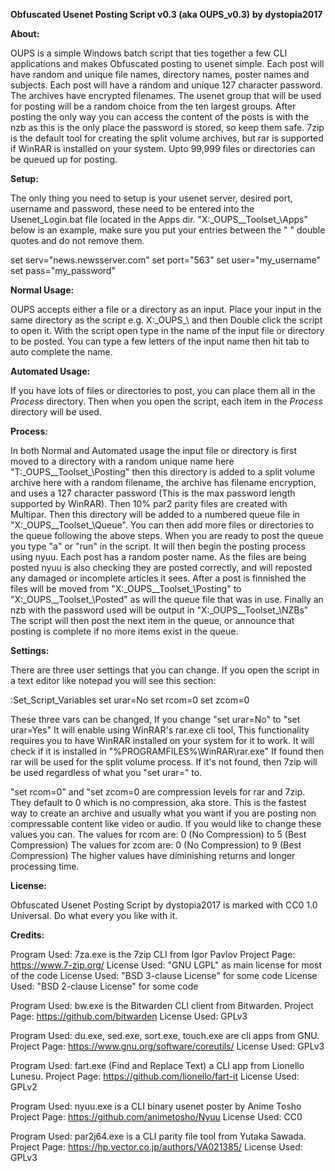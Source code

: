 **Obfuscated Usenet Posting Script v0.3 (aka OUPS_v0.3)**
**by dystopia2017**
 
**About:**

OUPS is a simple Windows batch script that ties together a few CLI applications 
and makes Obfuscated posting to usenet simple. Each post will have random and 
unique file names, directory names, poster names and subjects. Each post will 
have a random and unique 127 character password. The archives have encrypted 
filenames. The usenet group that will be used for posting will be a random 
choice from the ten largest groups. After posting the only way you can access 
the content of the posts is with the nzb as this is the only place the password 
is stored, so keep them safe. 7zip is the default tool for creating the split 
volume archives, but rar is supported if WinRAR is installed on your system. 
Upto 99,999 files or directories can be queued up for posting. 
 
**Setup:**

The only thing you need to setup is your usenet server, desired port, username 
and password, these need to be entered into the Usenet_Login.bat file located in
the Apps dir. "X:\_OUPS_\_Toolset_\Apps" below is an example, make sure you put 
your entries between the " " double quotes and do not remove them. 
 
set serv="news.newsserver.com" 
set port="563" 
set user="my_username" 
set pass="my_password" 
 
**Normal Usage:**

OUPS accepts either a file or a directory as an input. Place your input in the 
same directory as the script e.g. X:\_OUPS_\ and then Double click the script to
open it. With the script open type in the name of the input file or directory to
be posted. You can type a few letters of the input name then hit tab to auto 
complete the name. 
 
**Automated Usage:**

If you have lots of files or directories to post, you can place them all in the 
_Process_ directory. Then when you open the script, each item in the _Process_ 
directory will be used. 
 
**Process:**

In both Normal and Automated usage the input file or directory is first moved to
a directory with a random unique name here "T:\_OUPS_\_Toolset_\Posting" then 
this directory is added to a split volume archive here with a random filename, 
the archive has filename encryption, and uses a 127 character password (This is 
the max password length supported by WinRAR). Then 10% par2 parity files are 
created with Multipar. Then this directory will be added to a numbered queue 
file in "X:\_OUPS_\_Toolset_\Queue". You can then add more files or directories 
to the queue following the above steps. When you are ready to post the queue you
type "a" or "run" in the script. It will then begin the posting process using 
nyuu. Each post has a random poster name. As the files are being posted nyuu is 
also checking they are posted correctly, and will reposted any damaged or 
incomplete articles it sees. After a post is finnished the files will be moved 
from "X:\_OUPS_\_Toolset_\Posting" to "X:\_OUPS_\_Toolset_\Posted" as will the 
queue file that was in use. Finally an nzb with the password used will be output
in "X:\_OUPS_\_Toolset_\NZBs" The script will then post the next item in the 
queue, or announce that posting is complete if no more items exist in the queue.
 
**Settings:**

There are three user settings that you can change. If you open the script in a 
text editor like notepad you will see this section: 
 
:Set_Script_Variables 
set urar=No 
set rcom=0 
set zcom=0 
 
These three vars can be changed, If you change "set urar=No" to "set urar=Yes" 
It will enable using WinRAR's rar.exe cli tool, This functionality requires you 
to have WinRAR installed on your system for it to work. It will check if it is 
installed in "%PROGRAMFILES%\WinRAR\rar.exe" If found then rar will be used for 
the split volume process. If it's not found, then 7zip will be used regardless 
of what you "set urar=" to. 
 
"set rcom=0" and "set zcom=0 are compression levels for rar and 7zip. They 
default to 0 which is no compression, aka store. This is the fastest way to 
create an archive and usually what you want if you are posting non compressable 
content like video or audio. If you would like to change these values you can. 
The values for rcom are: 0 (No Compression) to 5 (Best Compression) 
The values for zcom are: 0 (No Compression) to 9 (Best Compression) 
The higher values have diminishing returns and longer processing time. 
 
**License:** 

Obfuscated Usenet Posting Script by dystopia2017 is marked with CC0 1.0 
Universal. Do what every you like with it. 
 
**Credits:**

Program Used: 7za.exe is the 7zip CLI from Igor Pavlov 
Project Page: https://www.7-zip.org/ 
License Used: "GNU LGPL" as main license for most of the code 
License Used: "BSD 3-clause License" for some code 
License Used: "BSD 2-clause License" for some code 
 
Program Used: bw.exe is the Bitwarden CLI client from Bitwarden. 
Project Page: https://github.com/bitwarden 
License Used: GPLv3 
 
Program Used: du.exe, sed.exe, sort.exe, touch.exe are cli apps from GNU. 
Project Page: https://www.gnu.org/software/coreutils/ 
License Used: GPLv3 
 
Program Used: fart.exe (Find and Replace Text) a CLI app from Lionello Lunesu. 
Project Page: https://github.com/lionello/fart-it 
License Used: GPLv2 
 
Program Used: nyuu.exe is a CLI binary usenet poster by Anime Tosho 
Project Page: https://github.com/animetosho/Nyuu 
License Used: CC0 
 
Program Used: par2j64.exe is a CLI parity file tool from Yutaka Sawada. 
Project Page: https://hp.vector.co.jp/authors/VA021385/ 
License Used: GPLv3 
